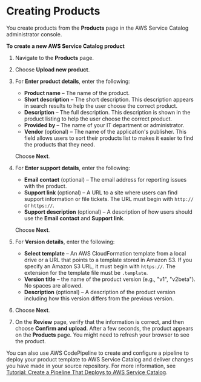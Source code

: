 # Creating Products<a name="productmgmt-cloudresource"></a>

 You create products from the **Products** page in the AWS Service Catalog administrator console\. 

**To create a new AWS Service Catalog product**

1. Navigate to the **Products** page\. 

1. Choose **Upload new product**\. 

1. For **Enter product details**, enter the following:
   + **Product name** – The name of the product\.
   + **Short description** – The short description\. This description appears in search results to help the user choose the correct product\.
   + **Description** – The full description\. This description is shown in the product listing to help the user choose the correct product\. 
   + **Provided by** – The name of your IT department or administrator\. 
   + **Vendor** \(optional\) – The name of the application's publisher\. This field allows users to sort their products list to makes it easier to find the products that they need\. 

   Choose **Next**\.

1. For **Enter support details**, enter the following:
   + **Email contact** \(optional\) – The email address for reporting issues with the product\. 
   + **Support link** \(optional\) – A URL to a site where users can find support information or file tickets\. The URL must begin with `http://` or `https://`\.
   + **Support description** \(optional\) – A description of how users should use the **Email contact** and **Support link**\.

   Choose **Next**\.

1. For **Version details**, enter the following:
   + **Select template** – An AWS CloudFormation template from a local drive or a URL that points to a template stored in Amazon S3\. If you specify an Amazon S3 URL, it must begin with `https://`\. The extension for the template file must be `.template`\.
   + **Version title** – the name of the product version \(e\.g\., "v1", "v2beta"\)\. No spaces are allowed\. 
   + **Description** \(optional\) – A description of the product version including how this version differs from the previous version\. 

1.  Choose **Next**\.

1. On the **Review** page, verify that the information is correct, and then choose **Confirm and upload**\. After a few seconds, the product appears on the **Products** page\. You might need to refresh your browser to see the product\.

 You can also use AWS CodePipeline to create and configure a pipeline to deploy your product template to AWS Service Catalog and deliver changes you have made in your source repository\. For more information, see [Tutorial: Create a Pipeline That Deploys to AWS Service Catalog](https://docs.aws.amazon.com/codepipeline/latest/userguide/tutorials-S3-servicecatalog.html)\. 